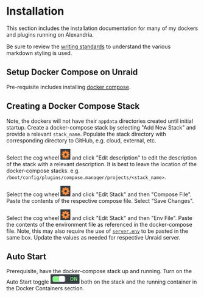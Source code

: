 # Installation

This section includes the installation documentation for many of my dockers and plugins running on Alexandria.

Be sure to review the [writing standards](./writing_standards) to understand the various markdown styling is used.

## Setup Docker Compose on Unraid

Pre-requisite includes installing [docker compose](./unraid#installing-docker-compose).

## Creating a Docker Compose Stack

Note, the dockers will not have their `appdata` directories created until initial startup. Create a docker-compose stack by selecting "Add New Stack" and provide a relevant `stack_name`. Populate the stack directory with corresponding directory to GitHub, e.g. cloud, external, etc.

Select the cog wheel ![Unraid Docker Compose Cog Wheel](unraid-docker-compose-cog-wheel.png) and click "Edit description" to edit the description of the stack with a relevant description. It is best to leave the location of the docker-compose stacks. e.g. `/boot/config/plugins/compose.manager/projects/<stack_name>`.

Select the cog wheel ![Unraid Docker Compose Cog Wheel](unraid-docker-compose-cog-wheel.png) and click "Edit Stack" and then "Compose File". Paste the contents of the respective compose file. Select "Save Changes".

Select the cog wheel ![Unraid Docker Compose Cog Wheel](unraid-docker-compose-cog-wheel.png) and click "Edit Stack" and then "Env File". Paste the contents of the environment file as referenced in the docker-compose file. Note, this may also require the use of [`server.env`](https://github.com/adamzvolanek/DevRack/blob/main/docker-compose/server.env) to be pasted in the same box. Update the values as needed for respective Unraid server.

## Auto Start

Prerequisite, have the docker-compose stack up and running. Turn on the Auto Start toggle ![Unraid Auto Start Toggle](unraid-docker-compose-autostart.png) both on the stack and the running container in the Docker Containers section.

